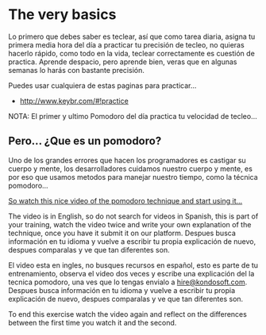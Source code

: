 
# The very basics

Lo primero que debes saber es teclear, así que como tarea diaria, asigna tu primera media hora del día a practicar tu precisión de tecleo, no quieras  hacerlo rápido, como todo en la vida, teclear correctamente es cuestión de practica. Aprende despacio, pero aprende bien, veras que en algunas semanas lo harás con bastante precisión.

Puedes usar cualquiera de estas paginas para practicar...

- http://www.keybr.com/#!practice
<!-- <Desarrollar la propia en español y añadir otras -->

NOTA: El primer y ultimo Pomodoro del día practica tu velocidad de tecleo…

## Pero... ¿Que es un pomodoro?


Uno de los grandes errores que hacen los programadores es castigar su cuerpo y mente, los desarrolladores cuidamos nuestro cuerpo y mente, es por eso que usamos metodos para manejar nuestro tiempo, como la técnica pomodoro...

[So watch this nice video of the pomodoro technique and start using it...](http://pomodorotechnique.com/)

The video is in English, so do not search for videos in Spanish, this is part of your training, watch the video twice and write your own explanation of the technique, once you have it submit it on our platform. Despues busca información en tu idioma y vuelve a escribir tu propia explicación de nuevo, despues comparalas y ve que tan diferentes son.

El video esta en ingles, no busques recursos en español, esto es parte de tu entrenamiento, observa el video dos veces y escribe una explicación del la tecnica pomodoro, una ves que lo tengas envialo a hire@kondosoft.com. Despues busca información en tu idioma y vuelve a escribir tu propia explicación de nuevo, despues comparalas y ve que tan diferentes son.

To end this exercise watch the video again and reflect on the differences between the first time you watch it and the second.
